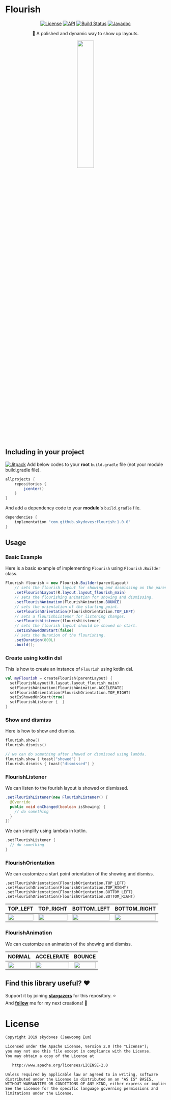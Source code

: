 # Flourish

<p align="center">
  <a href="https://opensource.org/licenses/Apache-2.0"><img alt="License" src="https://img.shields.io/badge/License-Apache%202.0-blue.svg"/></a>
  <a href="https://android-arsenal.com/api?level=16"><img alt="API" src="https://img.shields.io/badge/API-16%2B-brightgreen.svg?style=flat"/></a>
  <a href="https://travis-ci.com/skydoves/Flourish"><img alt="Build Status" src="https://travis-ci.com/skydoves/Flourish.svg?branch=master"/></a>
  <a href="https://skydoves.github.io/libraries/flourish/javadoc/flourish/com.skydoves.flourish/index.html"><img alt="Javadoc" src="https://img.shields.io/badge/Javadoc-Flourish-yellow"/></a>
</p>

<p align="center">
🎩 A polished and dynamic way to show up layouts.<br>
</p>

<p align="center">
<img src="https://user-images.githubusercontent.com/24237865/68065498-6f2d1980-fd6d-11e9-8a37-a530f2848501.gif" width="32%"/>
</p>

## Including in your project
[![Jitpack](https://jitpack.io/v/skydoves/Flourish.svg)](https://jitpack.io/#skydoves/Flourish)
Add below codes to your **root** `build.gradle` file (not your module build.gradle file).
```gradle
allprojects {
    repositories {
        jcenter()
    }
}
```
And add a dependency code to your **module**'s `build.gradle` file.
```gradle
dependencies {
    implementation "com.github.skydoves:flourish:1.0.0"
}
```

## Usage
### Basic Example
Here is a basic example of implementing `Flourish` using `Flourish.Builder` class.

```java
Flourish flourish = new Flourish.Builder(parentLayout)
    // sets the flourish layout for showing and dismissing on the parent layout.
    .setFlourishLayout(R.layout.layout_flourish_main)
    // sets the flourishing animation for showing and dismissing.
    .setFlourishAnimation(FlourishAnimation.BOUNCE)
    // sets the orientation of the starting point.
    .setFlourishOrientation(FlourishOrientation.TOP_LEFT)
    // sets a flourishListener for listening changes.
    .setFlourishListener(flourishListener)
    // sets the flourish layout should be showed on start. 
    .setIsShowedOnStart(false)
    // sets the duration of the flourishing.
    .setDuration(800L)
    .build();
```

### Create using kotlin dsl
This is how to create an instance of `Flourish` using kotlin dsl.

```kotlin
val myFlourish = createFlourish(parentLayout) {
  setFlourishLayout(R.layout.layout_flourish_main)
  setFlourishAnimation(FlourishAnimation.ACCELERATE)
  setFlourishOrientation(FlourishOrientation.TOP_RIGHT)
  setIsShowedOnStart(true)
  setFlourishListener {  }
}
```

### Show and dismiss
Here is how to show and dismiss.

```kotlin
flourish.show()
flourish.dismiss()

// we can do something after showed or dismissed using lambda.
flourish.show { toast("showed") }
flourish.dismiss { toast("dismissed") }
```

### FlourishListener
We can listen to the fourish layout is showed or dismissed.
```java
.setFlourishListener(new FlourishListener() {
  @Override
  public void onChanged(boolean isShowing) {
    // do something
  }
})
```
We can simplify using lambda in kotlin.
```kotlin
.setFlourishListener { 
  // do something 
}
```

### FlourishOrientation
We can customize a start point orientation of the showing and dismiss.
```
.setFlourishOrientation(FlourishOrientation.TOP_LEFT)
.setFlourishOrientation(FlourishOrientation.TOP_RIGHT)
.setFlourishOrientation(FlourishOrientation.BOTTOM_LEFT)
.setFlourishOrientation(FlourishOrientation.BOTTOM_RIGHT)
```

TOP_LEFT | TOP_RIGHT | BOTTOM_LEFT | BOTTOM_RIGHT |
| :---------------: | :---------------: | :---------------: | :---------------: |
| <img src="https://user-images.githubusercontent.com/24237865/68065839-40fe0880-fd72-11e9-87ad-64b6f601d94a.gif" align="center" width="100%"/> | <img src="https://user-images.githubusercontent.com/24237865/68065841-41969f00-fd72-11e9-9d1c-4035836e166a.gif" align="center" width="100%"/> | <img src="https://user-images.githubusercontent.com/24237865/68065840-40fe0880-fd72-11e9-9716-b0bc2f79f1ef.gif" align="center" width="100%"/> | <img src="https://user-images.githubusercontent.com/24237865/68065842-41969f00-fd72-11e9-9dfd-65f42e2f2ed5.gif" align="center" width="100%"/> 

### FlourishAnimation
We can customize an animation of the showing and dismiss.

NORMAL | ACCELERATE | BOUNCE
| :---------------: | :---------------: | :---------------: |
| <img src="https://user-images.githubusercontent.com/24237865/68065894-211b1480-fd73-11e9-82db-3584545382e2.gif" align="center" width="100%"/> | <img src="https://user-images.githubusercontent.com/24237865/68065893-211b1480-fd73-11e9-98e2-0468293db7a5.gif" align="center" width="100%"/> | <img src="https://user-images.githubusercontent.com/24237865/68065498-6f2d1980-fd6d-11e9-8a37-a530f2848501.gif" align="center" width="100%"/>

## Find this library useful? :heart:
Support it by joining __[stargazers](https://github.com/skydoves/Flourish/stargazers)__ for this repository. :star:<br>
And __[follow](https://github.com/skydoves)__ me for my next creations! 🤩

# License
```xml
Copyright 2019 skydoves (Jaewoong Eum)

Licensed under the Apache License, Version 2.0 (the "License");
you may not use this file except in compliance with the License.
You may obtain a copy of the License at

   http://www.apache.org/licenses/LICENSE-2.0

Unless required by applicable law or agreed to in writing, software
distributed under the License is distributed on an "AS IS" BASIS,
WITHOUT WARRANTIES OR CONDITIONS OF ANY KIND, either express or implied.
See the License for the specific language governing permissions and
limitations under the License.
```
